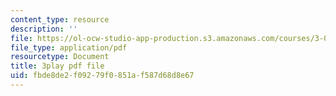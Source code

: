 ```yaml
---
content_type: resource
description: ''
file: https://ol-ocw-studio-app-production.s3.amazonaws.com/courses/3-091sc-introduction-to-solid-state-chemistry-fall-2010/fbde8de2f09279f0851af587d68d8e67_UwZU-Lk26X4.pdf
file_type: application/pdf
resourcetype: Document
title: 3play pdf file
uid: fbde8de2-f092-79f0-851a-f587d68d8e67
---
```

